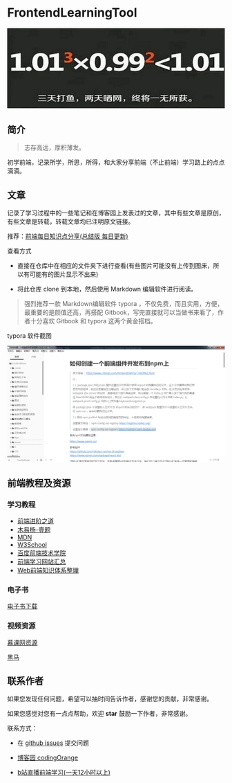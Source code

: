 # FrontendLearningTool

![FrontEndLearningTool主页图片](https://raw.githubusercontent.com/happyCoding1024/image-hosting/master/img/FrontEndLearningTool.jpg) 

## 简介

> 志存高远，厚积薄发。

初学前端，记录所学，所思，所得，和大家分享前端（不止前端）学习路上的点点滴滴。

## 文章

记录了学习过程中的一些笔记和在博客园上发表过的文章，其中有些文章是原创，有些文章是转载，转载文章均已注明原文链接。

推荐：[前端每日知识点分享(总结版 每日更新)](/面试/前端每日知识点分享(总结版).md)

查看方式

- 直接在仓库中在相应的文件夹下进行查看(有些图片可能没有上传到图床，所以有可能有的图片显示不出来)

- 将此仓库 clone 到本地，然后使用 Markdown 编辑软件进行阅读。

> 强烈推荐一款 Markdown编辑软件 typora ，不仅免费，而且实用，方便，最重要的是颜值还高，再搭配 Gitbook，写完直接就可以当做书来看了，作者十分喜欢 Gitbook 和 typora 这两个黄金搭档。

typora 软件截图

![](https://raw.githubusercontent.com/happyCoding1024/image-hosting/master/img/20200425181414.png)


## 前端教程及资源

### 学习教程

 - [前端进阶之道](https://yuchengkai.cn/)
 - [木易杨-壹题](https://muyiy.cn/question/)
 - [MDN](https://developer.mozilla.org/zh-CN/) 
 - [W3School](https://www.w3school.com.cn/) 
 - [百度前端技术学院](http://ife.baidu.com/) 
 - [前端学习网站汇总](/教程资源/前端学习网站.md)
 - [Web前端知识体系整理](/教程资源/Web前端知识体系整理.md)

### 电子书

[电子书下载](/file)

### 视频资源

[慕课网资源](/doc/use/moocLesson.md)

[黑马](/doc/use/heimaLesson.md)

## 联系作者

如果您发现任何问题，希望可以抽时间告诉作者，感谢您的贡献，非常感谢。

如果您感觉对您有一点点帮助，欢迎 **star** 鼓励一下作者，非常感谢。

联系方式：

- 在 [github issues](https://github.com/happyCoding1024/FrontendLearningTool/issues) 提交问题

- [博客园 codingOrange](https://www.cnblogs.com/zhangguicheng/)

- [b站直播前端学习(一天12小时以上)](https://space.bilibili.com/421338049)







